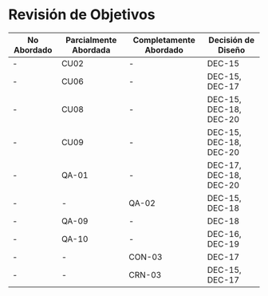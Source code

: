 # Revisión de Objetivos

| No Abordado | Parcialmente Abordada | Completamente Abordado | Decisión de Diseño     |
| ----------- | --------------------- | ---------------------- | ---------------------- |
| -           | CU02                  | -                      | DEC-15                 |
| -           | CU06                  | -                      | DEC-15, DEC-17         |
| -           | CU08                  | -                      | DEC-15, DEC-18, DEC-20 |
| -           | CU09                  | -                      | DEC-15, DEC-18, DEC-20 |
| -           | QA-01                 | -                      | DEC-17, DEC-18, DEC-20 |
| -           | -                     | QA-02                  | DEC-15, DEC-18         |
| -           | QA-09                 | -                      | DEC-18                 |
| -           | QA-10                 | -                      | DEC-16, DEC-19         |
| -           | -                     | CON-03                 | DEC-17                 |
| -           | -                     | CRN-03                 | DEC-15, DEC-17         |
